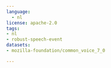 ```yaml
---
language: 
  - nl
license: apache-2.0
tags:
- nl
- robust-speech-event
datasets:
- mozilla-foundation/common_voice_7_0

---
```


